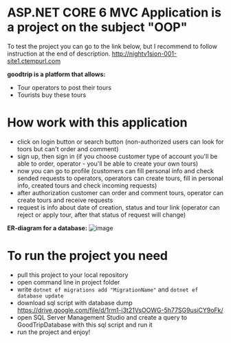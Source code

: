 # ASP.NET CORE 6 MVC Application is a project on the subject "OOP" 
To test the project you can go to the link below, but I recommend to follow instruction at the end of description.
http://nightv1sion-001-site1.ctempurl.com

**goodtrip is a platform that allows:**
- Tour operators to post their tours
- Tourists buy these tours

# How work with this application
- click on login button or search button (non-authorized users can look for toors but can't order and comment)
- sign up, then sign in (if you choose customer type of account you'll be able to order, operator - you'll be able to create your own tours)
- now you can go to profile (customers can fill personal info and check sended requests to operators, operators can create tours, fill in personal info, created tours and check incoming requests)
- after authorization customer can order and comment tours, operator can create tours and receive requests
- request is info about date of creation, status and tour link (operator can reject or apply tour, after that status of request will change)

**ER-diagram for a database:**
![image](https://user-images.githubusercontent.com/92179208/169150496-79128102-82ed-413a-8c58-7836f40f946f.png)

# To run the project you need
- pull this project to your local repository
- open command line in project folder
- write `dotnet ef migrations add "MigrationName"` and `dotnet ef database update`
- download sql script with database dump https://drive.google.com/file/d/1rm1-i3t21VsOOWG-5h77SG9usiCY9oFk/
- open SQL Server Management Studio and create a query to GoodTripDatabase with this sql script and run it
- run the project and enjoy!
